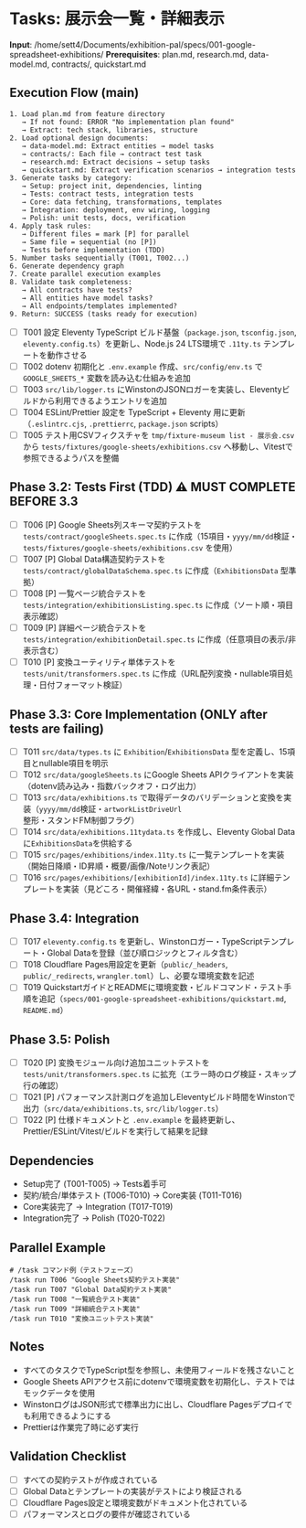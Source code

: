 # Tasks: 展示会一覧・詳細表示

**Input**: /home/sett4/Documents/exhibition-pal/specs/001-google-spreadsheet-exhibitions/
**Prerequisites**: plan.md, research.md, data-model.md, contracts/, quickstart.md

## Execution Flow (main)
```
1. Load plan.md from feature directory
   → If not found: ERROR "No implementation plan found"
   → Extract: tech stack, libraries, structure
2. Load optional design documents:
   → data-model.md: Extract entities → model tasks
   → contracts/: Each file → contract test task
   → research.md: Extract decisions → setup tasks
   → quickstart.md: Extract verification scenarios → integration tests
3. Generate tasks by category:
   → Setup: project init, dependencies, linting
   → Tests: contract tests, integration tests
   → Core: data fetching, transformations, templates
   → Integration: deployment, env wiring, logging
   → Polish: unit tests, docs, verification
4. Apply task rules:
   → Different files = mark [P] for parallel
   → Same file = sequential (no [P])
   → Tests before implementation (TDD)
5. Number tasks sequentially (T001, T002...)
6. Generate dependency graph
7. Create parallel execution examples
8. Validate task completeness:
   → All contracts have tests?
   → All entities have model tasks?
   → All endpoints/templates implemented?
9. Return: SUCCESS (tasks ready for execution)
```

- [ ] T001 設定 Eleventy TypeScript ビルド基盤（`package.json`, `tsconfig.json`, `eleventy.config.ts`）を更新し、Node.js 24 LTS環境で `.11ty.ts` テンプレートを動作させる
- [ ] T002 dotenv 初期化と `.env.example` 作成、`src/config/env.ts` で `GOOGLE_SHEETS_*` 変数を読み込む仕組みを追加
- [ ] T003 `src/lib/logger.ts` にWinstonのJSONロガーを実装し、Eleventyビルドから利用できるようエントリを追加
- [ ] T004 ESLint/Prettier 設定を TypeScript + Eleventy 用に更新（`.eslintrc.cjs`, `.prettierrc`, `package.json` scripts）
- [ ] T005 テスト用CSVフィクスチャを `tmp/fixture-museum list - 展示会.csv` から `tests/fixtures/google-sheets/exhibitions.csv` へ移動し、Vitestで参照できるようパスを整備

## Phase 3.2: Tests First (TDD) ⚠️ MUST COMPLETE BEFORE 3.3
- [ ] T006 [P] Google Sheets列スキーマ契約テストを `tests/contract/googleSheets.spec.ts` に作成（15項目・`yyyy/mm/dd`検証・`tests/fixtures/google-sheets/exhibitions.csv` を使用）
- [ ] T007 [P] Global Data構造契約テストを `tests/contract/globalDataSchema.spec.ts` に作成（`ExhibitionsData` 型準拠）
- [ ] T008 [P] 一覧ページ統合テストを `tests/integration/exhibitionsListing.spec.ts` に作成（ソート順・項目表示確認）
- [ ] T009 [P] 詳細ページ統合テストを `tests/integration/exhibitionDetail.spec.ts` に作成（任意項目の表示/非表示含む）
- [ ] T010 [P] 変換ユーティリティ単体テストを `tests/unit/transformers.spec.ts` に作成（URL配列変換・nullable項目処理・日付フォーマット検証）

## Phase 3.3: Core Implementation (ONLY after tests are failing)
- [ ] T011 `src/data/types.ts` に `Exhibition`/`ExhibitionsData` 型を定義し、15項目とnullable項目を明示
- [ ] T012 `src/data/googleSheets.ts` にGoogle Sheets APIクライアントを実装（dotenv読み込み・指数バックオフ・ログ出力）
- [ ] T013 `src/data/exhibitions.ts` で取得データのバリデーションと変換を実装（`yyyy/mm/dd`検証・`artworkListDriveUrl`整形・スタンドFM制御フラグ）
- [ ] T014 `src/data/exhibitions.11tydata.ts` を作成し、Eleventy Global Dataに`ExhibitionsData`を供給する
- [ ] T015 `src/pages/exhibitions/index.11ty.ts` に一覧テンプレートを実装（開始日降順・ID昇順・概要/画像/Noteリンク表記）
- [ ] T016 `src/pages/exhibitions/[exhibitionId]/index.11ty.ts` に詳細テンプレートを実装（見どころ・開催経緯・各URL・stand.fm条件表示）

## Phase 3.4: Integration
- [ ] T017 `eleventy.config.ts` を更新し、Winstonロガー・TypeScriptテンプレート・Global Dataを登録（並び順ロジックとフィルタ含む）
- [ ] T018 Cloudflare Pages用設定を更新（`public/_headers`, `public/_redirects`, `wrangler.toml`）し、必要な環境変数を記述
- [ ] T019 QuickstartガイドとREADMEに環境変数・ビルドコマンド・テスト手順を追記（`specs/001-google-spreadsheet-exhibitions/quickstart.md`, `README.md`）

## Phase 3.5: Polish
- [ ] T020 [P] 変換モジュール向け追加ユニットテストを `tests/unit/transformers.spec.ts` に拡充（エラー時のログ検証・スキップ行の確認）
- [ ] T021 [P] パフォーマンス計測ログを追加しEleventyビルド時間をWinstonで出力（`src/data/exhibitions.ts`, `src/lib/logger.ts`）
- [ ] T022 [P] 仕様ドキュメントと `.env.example` を最終更新し、Prettier/ESLint/Vitest/ビルドを実行して結果を記録

## Dependencies
- Setup完了 (T001-T005) → Tests着手可
- 契約/統合/単体テスト (T006-T010) → Core実装 (T011-T016)
- Core実装完了 → Integration (T017-T019)
- Integration完了 → Polish (T020-T022)

## Parallel Example
```
# /task コマンド例（テストフェーズ）
/task run T006 "Google Sheets契約テスト実装"
/task run T007 "Global Data契約テスト実装"
/task run T008 "一覧統合テスト実装"
/task run T009 "詳細統合テスト実装"
/task run T010 "変換ユニットテスト実装"
```

## Notes
- すべてのタスクでTypeScript型を参照し、未使用フィールドを残さないこと
- Google Sheets APIアクセス前にdotenvで環境変数を初期化し、テストではモックデータを使用
- WinstonログはJSON形式で標準出力に出し、Cloudflare Pagesデプロイでも利用できるようにする
- Prettierは作業完了時に必ず実行

## Validation Checklist
- [ ] すべての契約テストが作成されている
- [ ] Global Dataとテンプレートの実装がテストにより検証される
- [ ] Cloudflare Pages設定と環境変数がドキュメント化されている
- [ ] パフォーマンスとログの要件が確認されている
